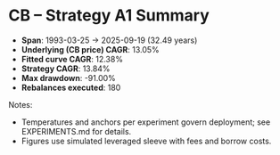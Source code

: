 # CB – Strategy A1 Summary

- **Span**: 1993-03-25 → 2025-09-19 (32.49 years)
- **Underlying (CB price) CAGR**: 13.05%
- **Fitted curve CAGR**: 12.38%
- **Strategy CAGR**: 13.84%
- **Max drawdown**: -91.00%
- **Rebalances executed**: 180

Notes:

- Temperatures and anchors per experiment govern deployment; see EXPERIMENTS.md for details.
- Figures use simulated leveraged sleeve with fees and borrow costs.
